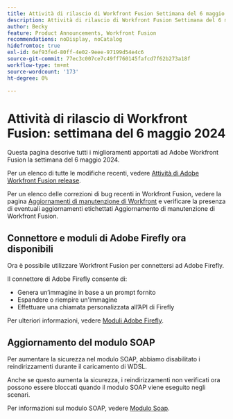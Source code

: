 ```yaml
---
title: Attività di rilascio di Workfront Fusion Settimana del 6 maggio 2024
description: Attività di rilascio di Workfront Fusion Settimana del 6 maggio 2024
author: Becky
feature: Product Announcements, Workfront Fusion
recommendations: noDisplay, noCatalog
hidefromtoc: true
exl-id: 6ef93fed-80ff-4e02-9eee-97199d54e4c6
source-git-commit: 77ec3c007ce7c49ff760145fafcd7f62b273a18f
workflow-type: tm+mt
source-wordcount: '173'
ht-degree: 0%

---
```


# Attività di rilascio di Workfront Fusion: settimana del 6 maggio 2024

Questa pagina descrive tutti i miglioramenti apportati ad Adobe Workfront Fusion la settimana del 6 maggio 2024.

Per un elenco di tutte le modifiche recenti, vedere [Attività di Adobe Workfront Fusion release](/help/workfront-fusion/fusion-product-releases/fusion-release-activity.md).

Per un elenco delle correzioni di bug recenti in Workfront Fusion, vedere la pagina [Aggiornamenti di manutenzione di Workfront](https://experienceleague.adobe.com/docs/workfront-known-issues/releases/current-updates.html) e verificare la presenza di eventuali aggiornamenti etichettati Aggiornamento di manutenzione di Workfront Fusion.

## Connettore e moduli di Adobe Firefly ora disponibili

Ora è possibile utilizzare Workfront Fusion per connettersi ad Adobe Firefly.

Il connettore di Adobe Firefly consente di:

* Genera un’immagine in base a un prompt fornito
* Espandere o riempire un&#39;immagine
* Effettuare una chiamata personalizzata all’API di Firefly

Per ulteriori informazioni, vedere [Moduli Adobe Firefly](/help/workfront-fusion/references/apps-and-modules/adobe-connectors/adobe-firefly-modules.md).

## Aggiornamento del modulo SOAP

Per aumentare la sicurezza nel modulo SOAP, abbiamo disabilitato i reindirizzamenti durante il caricamento di WDSL.

Anche se questo aumenta la sicurezza, i reindirizzamenti non verificati ora possono essere bloccati quando il modulo SOAP viene eseguito negli scenari.

Per informazioni sul modulo SOAP, vedere [Modulo Soap](/help/workfront-fusion/references/apps-and-modules/universal-connectors/soap-module.md).
